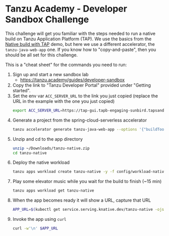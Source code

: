 # Tanzu Academy - Developer Sandbox Challenge

This challenge will get you familiar with the steps needed to run a native build on Tanzu Application Platform (TAP). We use the basics from the [Native build with TAP](https://github.com/trisberg/springone-explore-2023/blob/main/TAP-native-build.md) demo, but here we use a different accelerator, the `tanzu-java-web-app` one. If you know how to "copy-and-paste", then you should be all set for this challenge.

This is a "cheat sheet" for the commands you need to run:

1. Sign up and start a new sandbox lab
    - https://tanzu.academy/guides/developer-sandbox
2. Copy the link to "Tanzu Developer Portal" provided under "Getting started".
3. Set the env var `ACC_SERVER_URL` to the link you just copied (replace the URL in the example with the one you just copied)
    ```sh
    export ACC_SERVER_URL=https://tap-gui.tapb-engaging-sunbird.tapsandbox.com/
    ```
4. Generate a project from the spring-cloud-serverless accelerator
    ```sh
    tanzu accelerator generate tanzu-java-web-app --options '{"buildTool" : "maven",  "javaVersion" : "17",  "nativeBuild" : true,  "projectName" : "tanzu-native",  "springBootVersion" : "3.1"}'
    ```
5. Unzip and cd to the app directory
    ```sh
    unzip ~/Downloads/tanzu-native.zip
    cd tanzu-native
    ```
6. Deploy the native workload
    ```sh
    tanzu apps workload create tanzu-native -y -f config/workload-native.yaml --local-path .
    ```
7. Play some elevator music while you wait for the build to finish (~15 min)
    ```sh
    tanzu apps workload get tanzu-native
    ```
8. When the app becomes ready it will show a URL, capture that URL
    ```sh
    APP_URL=$(kubectl get service.serving.knative.dev/tanzu-native -ojsonpath='{.status.url}')
    ```
9. Invoke the app using `curl`
    ```sh
    curl -w'\n' $APP_URL
    ```

